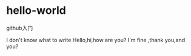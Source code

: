 # hello-world
github入门


I don't know what to write
Hello,hi,how are you? I'm fine ,thank you,and you?
